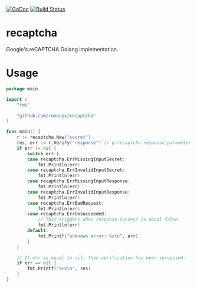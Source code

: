 [![GoDoc](https://godoc.org/github.com/romanyx/recaptcha?status.svg)](https://godoc.org/github.com/romanyx/recaptcha)
[![Build Status](https://travis-ci.org/romanyx/recaptcha.png)](https://travis-ci.org/romanyx/recaptcha)

# recaptcha

Google's reCAPTCHA Golang implementation.

# Usage
``` go
package main

import (
	"fmt"

	"github.com/romanyx/recaptcha"
)

func main() {
	r := recaptcha.New("secret")
	res, err := r.Verify("response") // g-recaptcha-response parameter
	if err != nil {
		switch err {
		case recaptcha.ErrMissingInputSecret:
			fmt.Println(err)
		case recaptcha.ErrInvalidInputSecret:
			fmt.Println(err)
		case recaptcha.ErrMissingInputResponse:
			fmt.Println(err)
		case recaptcha.ErrInvalidInputResponse:
			fmt.Println(err)
		case recaptcha.ErrBadRequest:
			fmt.Println(err)
		case recaptcha.ErrUnsucceeded:
			// This triggers when response.Success is equal false.
			fmt.Println(err)
		default:
			fmt.Printf("unknown error: %s\n", err)
		}
	}

	// If err is equal to nil, then verification has been successed.
	if err == nil {
		fmt.Printf("%+v\n", res)
	}
}
```